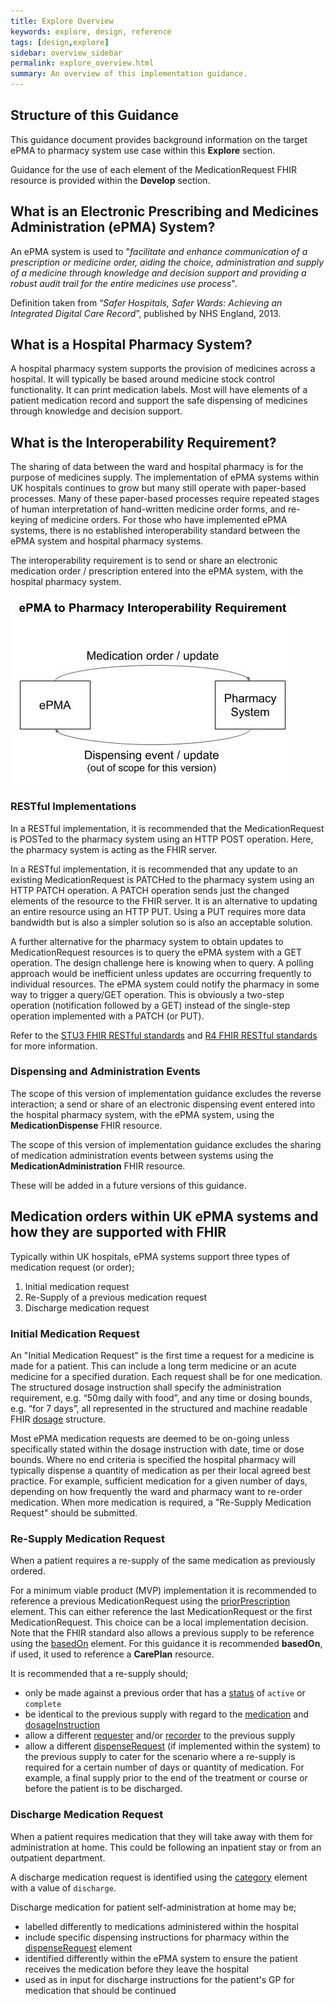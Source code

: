 ```yaml
---
title: Explore Overview
keywords: explore, design, reference
tags: [design,explore]
sidebar: overview_sidebar
permalink: explore_overview.html
summary: An overview of this implementation guidance.
---
```


## Structure of this Guidance

This guidance document provides background information on the target ePMA to pharmacy system use case within this **Explore** section.

Guidance for the use of each element of the MedicationRequest FHIR resource is provided within the **Develop** section.

## What is an Electronic Prescribing and Medicines Administration (ePMA) System?

An ePMA system is used to "*facilitate and enhance communication of a prescription or medicine order, aiding the choice, administration and supply of a medicine through knowledge and decision support and providing a robust audit trail for the entire medicines use process*".

Definition taken from “*Safer Hospitals, Safer Wards: Achieving an Integrated Digital Care Record*”, published by NHS England, 2013.

## What is a Hospital Pharmacy System?

A hospital pharmacy system supports the provision of medicines across a hospital. It will typically be based around medicine stock control functionality. It can print medication labels. Most will have elements of a patient medication record and support the safe dispensing of medicines through knowledge and decision support.

## What is the Interoperability Requirement?

The sharing of data between the ward and hospital pharmacy is for the purpose of medicines supply. The implementation of ePMA systems within UK hospitals continues to grow but many still operate with paper-based processes. Many of these paper-based processes require repeated stages of human interpretation of hand-written medicine order forms, and re-keying of medicine orders. For those who have implemented ePMA systems, there is no established interoperability standard between the ePMA system and hospital pharmacy systems.

The interoperability requirement is to send or share an electronic medication order / prescription entered into the ePMA system, with the hospital pharmacy system.

![Status Transitions](images/interop_diagram.jpg)

### RESTful Implementations

In a RESTful implementation, it is recommended that the MedicationRequest is POSTed to the pharmacy system using an HTTP POST operation. Here, the pharmacy system is acting as the FHIR server.

In a RESTful implementation, it is recommended that any update to an existing MedicationRequest is PATCHed to the pharmacy system using an HTTP PATCH operation. A PATCH operation sends just the changed elements of the resource to the FHIR server. It is an alternative to updating an entire resource using an HTTP PUT. Using a PUT requires more data bandwidth but is also a simpler solution so is also an acceptable solution.

A further alternative for the pharmacy system to obtain updates to MedicationRequest resources is to query the ePMA system with a GET operation. The design challenge here is knowing when to query. A polling approach would be inefficient unless updates are occurring frequently to individual resources. The ePMA system could notify the pharmacy in some way to trigger a query/GET operation. This is obviously a two-step operation (notification followed by a GET) instead of the single-step operation implemented with a PATCH (or PUT).

Refer to the [STU3 FHIR RESTful standards](http://hl7.org/fhir/STU3/http.html#update) and [R4 FHIR RESTful standards](https://hl7.org/fhir/R4/http.html) for more information.

### Dispensing and Administration Events

The scope of this version of implementation guidance  excludes the reverse interaction; a send or share of an electronic dispensing event entered into the hospital pharmacy system, with the ePMA system, using the **MedicationDispense** FHIR resource. 

The scope of this version of implementation guidance excludes the sharing of medication administration events between systems using the **MedicationAdministration** FHIR resource. 

These will be added in a future versions of this guidance.

## Medication orders within UK ePMA systems and how they are supported with FHIR

Typically within UK hospitals, ePMA systems support three types of medication request (or order);

 1. Initial medication request
 2. Re-Supply of a previous medication request
 3. Discharge medication request
 
### Initial Medication Request

An "Initial Medication Request" is the first time a request for a medicine is made for a patient. This can include a long term medicine or an acute medicine for a specified duration. Each request shall be for one medication. The structured dosage instruction shall specify the administration requirement, e.g. “50mg daily with food”, and any time or dosing bounds, e.g. “for 7 days”, all represented in the structured and machine readable FHIR [dosage](develop_medicationrequest.html#dosageinstruction) structure.

Most ePMA medication requests are deemed to be on-going unless specifically stated within the dosage instruction with date, time or dose bounds. Where no end criteria is specified the hospital pharmacy will typically dispense a quantity of medication as per their local agreed best practice. For example, sufficient medication for a given number of days, depending on how frequently the ward and pharmacy want to re-order medication. When more medication is required, a "Re-Supply Medication Request" should be submitted.

### Re-Supply Medication Request

When a patient requires a re-supply of the same medication as previously ordered.

For a minimum viable product (MVP) implementation it is recommended to reference a previous MedicationRequest using the [priorPrescription](develop_medicationrequest.html#priorprescription) element. This can either reference the last MedicationRequest or the first MedicationRequest. This choice can be a local implementation decision. Note that the FHIR standard also allows a previous supply to be reference using the [basedOn](develop_medicationrequest.html#basedOn) element. For this guidance it is recommended **basedOn**, if used, it used to reference a **CarePlan** resource. 

It is recommended that a re-supply should;
- only be made against a previous order that has a [status](develop_medicationrequest.html#status) of `active` or `complete`
- be identical to the previous supply with regard to the [medication](develop_medicationrequest.html#medicationx) and [dosageInstruction](develop_medicationrequest.html#dosageInstruction)
- allow a different [requester](develop_medicationrequest.html#requester) and/or [recorder](develop_medicationrequest.html#recorder) to the previous supply
- allow a different [dispenseRequest](develop_medicationrequest.html#dispenseRequest) (if implemented within the system) to the previous supply to cater for the scenario where a re-supply is required for a certain number of days or quantity of medication. For example, a final supply prior to the end of the treatment or course or before the patient is to be discharged.

### Discharge Medication Request

When a patient requires medication that they will take away with them for administration at home. This could be following an inpatient stay or from an outpatient department.

A discharge medication request is identified using the [category](develop_medicationrequest.html#category) element with a value of `discharge`. 

Discharge medication for patient self-administration at home may be;
- labelled differently to medications administered within the hospital
- include specific dispensing instructions for pharmacy within the [dispenseRequest](develop_medicationrequest.html#dispenserequest) element
- identified differently within the ePMA system to ensure the patient receives the medication before they leave the hospital
- used as in input for discharge instructions for the patient's GP for medication that should be continued
